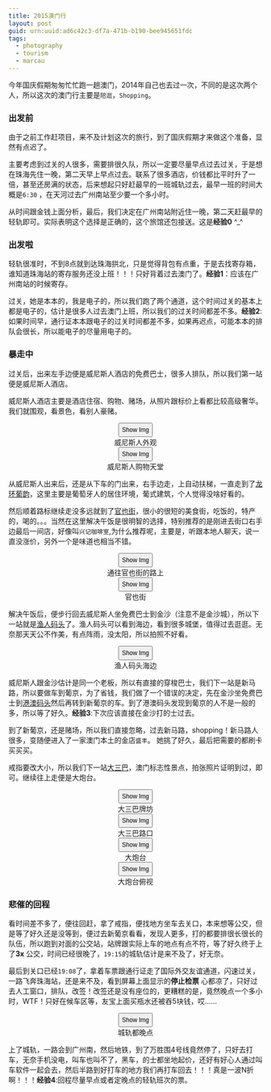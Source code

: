 ```yaml
---
title: 2015澳门行
layout: post
guid: urn:uuid:ad6c42c3-df7a-471b-b190-bee945651fdc
tags:
  - photography
  - tourism
  - marcau
---
```



今年国庆假期匆匆忙忙跑一趟澳门，2014年自己也去过一次，不同的是这次两个人，所以这次的澳门行主要是`陪逛`，`Shopping`。

### 出发前
由于之前工作赶项目，来不及计划这次的旅行，到了国庆假期才来做这个准备，显然有点迟了。

主要考虑到过关的人很多，需要排很久队，所以一定要尽量早点过去过关，于是想在珠海先住一晚，第二天早上早点过去。联系了很多酒店，价钱都比平时升了一倍，甚至还房满的状态，后来想起只好赶最早的一班城轨过去，最早一班的时间大概是`6:30` ，在天河过去广州南站至少要一个多小时。

从时间跟金钱上面分析，最后，我们决定在广州南站附近住一晚，第二天赶最早的轻轨即可。实际表明这个选择是正确的，这个旅馆还包接送。这是**经验0** ^_^

### 出发啦
轻轨很准时，不到8点就到达珠海拱北，只是觉得背包有点重，于是去找寄存箱，谁知道珠海站的寄存服务还没上班！！！只好背着过去澳门了。**经验1**：应该在广州南站的时候寄存。

过关，她是本本的，我是电子的，所以我们跑了两个通道，这个时间过关的基本上都是电子的，估计是很多人过去澳门上班，所以我们的过关时间都差不多。**经验2**: 如果时间早，通行证本本跟电子的过关时间都差不多，如果再迟点，可能本本的排队会很长，所以能电子的尽量用电子的。

### 暴走中
过关后，出来左手边便是威尼斯人酒店的免费巴士，很多人排队，所以我们第一站便是威尼斯人酒店。

威尼斯人酒店主要是酒店住宿、购物、赌场，从照片跟标价上看都比较高级奢华。我们就围观，看景色，看别人豪赌。
<div style="text-align:center;">
<a href="http://ww3.sinaimg.cn/large/575d7e6agw1ewyn537tmzj21kw1644l1.jpg">
   <img style="display:none" id="wei-ni-si-ren-outside" src=""  path="http://ww3.sinaimg.cn/mw690/575d7e6agw1ewyn537tmzj21kw1644l1.jpg" title="点击显示大图" />
</a>
<input value="Show Img" onclick="showImg('wei-ni-si-ren-outside', this)" style="font-size:12px; padding:5px; text-align:center;" type="button">
<br />
威尼斯人外观
</div>
<div style="text-align:center;">
<a href="http://ww3.sinaimg.cn/large/575d7e6agw1ewyn5cz8tjj21kw2d6qv5.jpg">
   <img style="display:none" id="wei-ni-si-ren-shopping" src=""  path="http://ww3.sinaimg.cn/mw690/575d7e6agw1ewyn5cz8tjj21kw2d6qv5.jpg" title="点击显示大图" />
</a>
<input value="Show Img" onclick="showImg('wei-ni-si-ren-shopping', this)" style="font-size:12px; padding:5px; text-align:center;" type="button">
<br />
威尼斯人购物天堂
</div>

从威尼斯人出来后，还是从下车的门出来，右手边走，上自动扶梯，一直走到了[龙环葡韵][1]，这里主要是葡萄牙人的居住环境，葡式建筑，个人觉得没啥好看的。

然后顺着路标继续走没多远就到了[官也街][2]，很小的很短的美食街，吃饭的，特产的，喝的。。。当然在这里解决午饭是很明智的选择，特别推荐的是刚进去街口右手边最后一间店，好像叫`兴记咖啡室`,为什么推荐呢，主要是，听跟本地人聊天，说一直没涨价，另外一个是味道也相当不错。
<div style="text-align:center;">
<a href="http://ww3.sinaimg.cn/large/575d7e6agw1ewyn696hhpj21kw24tnpd.jpg">
   <img style="display:none" id="guan-ye-jie-way" src=""  path="http://ww3.sinaimg.cn/mw690/575d7e6agw1ewyn696hhpj21kw24tnpd.jpg" title="点击显示大图" />
</a>
<input value="Show Img" onclick="showImg('guan-ye-jie-way', this)" style="font-size:12px; padding:5px; text-align:center;" type="button">
<br />
通往官也街的路上
</div>
<div style="text-align:center;">
<a href="http://ww3.sinaimg.cn/large/575d7e6agw1ewyn6dejbij21kw24tnpd.jpg">
   <img style="display:none" id="guan-ye-jie" src=""  path="http://ww3.sinaimg.cn/mw690/575d7e6agw1ewyn6dejbij21kw24tnpd.jpg" title="点击显示大图" />
</a>
<input value="Show Img" onclick="showImg('guan-ye-jie', this)" style="font-size:12px; padding:5px; text-align:center;" type="button">
<br />
官也街
</div>

解决午饭后，便步行回去威尼斯人坐免费巴士到金沙（注意不是金沙城），所以下一站就是[渔人码头][3]了。渔人码头可以看到海边，看到很多城堡，值得过去逛逛。无奈那天天公不作美，有点阵雨，没太阳，所以拍照不好看。
<div style="text-align:center;">
<a href="http://ww1.sinaimg.cn/large/575d7e6agw1ewynhgxaocj21kw0f3107.jpg">
   <img style="display:none" id="yu-ren-ma-tou-sea" src=""  path="http://ww1.sinaimg.cn/mw690/575d7e6agw1ewynhgxaocj21kw0f3107.jpg" title="点击显示大图" />
</a>
<input value="Show Img" onclick="showImg('yu-ren-ma-tou-sea', this)" style="font-size:12px; padding:5px; text-align:center;" type="button">
<br />
渔人码头海边
</div>

威尼斯人跟金沙估计是同一个老板，所以有直接的穿梭巴士，我们下一站是新马路，所以要做车到葡京，为了省钱，我们做了一个错误的决定，先在金沙坐免费巴士到[港澳码头][5]然后再转到新葡京的车。到了港澳码头发现到葡京的人不是一般的多，所以等了好久。**经验3**:下次应该直接在金沙打的士过去。

到了新葡京，还是赌场，所以我们直接忽略，过去新马路，shopping！新马路人很多，变随便进入了一家澳门本土的金店`盛丰`。 她挑了好久，最后把需要的都刷卡买买买。

戒指要改大小，所以我们下一站[大三巴][4]，澳门标志性景点，拍张照片证明到过，即可。继续往上走便是大炮台。
<div style="text-align:center;">
<a href="http://ww2.sinaimg.cn/large/575d7e6agw1ewyni989lqj21kw11z4pq.jpg">
   <img style="display:none" id="da-san-ba" src=""  path="http://ww2.sinaimg.cn/mw690/575d7e6agw1ewyni989lqj21kw11z4pq.jpg" title="点击显示大图" />
</a>
<input value="Show Img" onclick="showImg('da-san-ba', this)" style="font-size:12px; padding:5px; text-align:center;" type="button">
<br />
大三巴牌坊
</div>
<div style="text-align:center;">
<a href="http://ww4.sinaimg.cn/large/575d7e6agw1ewynifopozj21kw11z1kx.jpg">
   <img style="display:none" id="da-san-ba-people" src=""  path="http://ww4.sinaimg.cn/mw690/575d7e6agw1ewynifopozj21kw11z1kx.jpg" title="点击显示大图" />
</a>
<input value="Show Img" onclick="showImg('da-san-ba-people', this)" style="font-size:12px; padding:5px; text-align:center;" type="button">
<br />
大三巴路口
</div>
<div style="text-align:center;">
<a href="http://ww2.sinaimg.cn/large/575d7e6agw1ewyobedqujj21kw2d6e81.jpg">
   <img style="display:none" id="da-pao-tai" src=""  path="http://ww2.sinaimg.cn/mw690/575d7e6agw1ewyobedqujj21kw2d6e81.jpg" title="点击显示大图" />
</a>
<input value="Show Img" onclick="showImg('da-pao-tai', this)" style="font-size:12px; padding:5px; text-align:center;" type="button">
<br />
大炮台
</div>
<div style="text-align:center;">
<a href="http://ww1.sinaimg.cn/large/575d7e6agw1ewyod8v169j21kw11z4p1.jpg">
   <img style="display:none" id="da-pao-tai-view" src=""  path="http://ww1.sinaimg.cn/large/575d7e6agw1ewyod8v169j21kw11z4p1.jpg" title="点击显示大图" />
</a>
<input value="Show Img" onclick="showImg('da-pao-tai-view', this)" style="font-size:12px; padding:5px; text-align:center;" type="button">
<br />
大炮台俯视
</div>




### 悲催的回程
看时间差不多了，便往回赶，拿了戒指，便找地方坐车去关口，本来想等公交，但是等了好久还是没等到，便过去新葡京看看，发现人更多，打的都要排很长很长的队伍，所以跑到对面的公交站，站牌跟实际上车的地点有点不符，等了好久终于上了**3x** 公交，时间已经很晚了，`19:15`的城轨估计是来不及了，好无奈。

最后到关口已经`19:08`了，拿着车票跟通行证走了国际外交友谊通道，闪速过关，一路飞奔珠海站，还是来不及，看到屏幕上面显示的**停止检票** 心都凉了，只好过去人工窗口，排队，改签！改签还是没有座位的，更糟糕的是，竟然晚点一个多小时，WTF！只好在候车区等，友宝上面买瓶水还被吞5块钱，哎……
<div style="text-align:center;">
<a href="http://ww3.sinaimg.cn/large/575d7e6agw1ewynim1cu8j21kw24t4qp.jpg">
   <img style="display:none" id="wan-dian" src=""  path="http://ww3.sinaimg.cn/mw690/575d7e6agw1ewynim1cu8j21kw24t4qp.jpg" title="点击显示大图" />
</a>
<input value="Show Img" onclick="showImg('wan-dian', this)" style="font-size:12px; padding:5px; text-align:center;" type="button">
<br />
城轨都晚点
</div>

上了城轨，一路会到广州南，然后地铁，到了万胜围4号线竟然停了，只好去打车，无奈手机没电，叫车也叫不了，黑车，的士都坐地起价，还好有好心人通过叫车软件一起会去，然后半路到好打车的地方我们再打车回去！！！真是一波N折啊！！！**经验4**:回程尽量早点或者定晚点的轻轨班次的票。


  [1]: http://lvyou.baidu.com/longhuanpuyun?&request_id=2809897771&lowflow=1&idx=15        "龙环葡韵"
  [2]: http://lvyou.baidu.com/guanyejie?&request_id=2809897771&lowflow=1&idx=10  "官也街"
  [3]: http://lvyou.baidu.com/aomenyurenmatou?&request_id=2809897771&lowflow=1&idx=8    "渔人码头"
  [4]: http://lvyou.baidu.com/dasanbapaifang?&request_id=3623059299&lowflow=1&idx=1  "大三巴牌坊"
  [5]: http://bbs.16fan.com/thread-89551-1-1.html "澳门赌场免费巴士班次"
